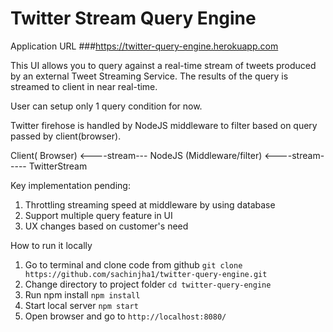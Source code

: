 # Twitter Stream Query Engine

Application URL
###https://twitter-query-engine.herokuapp.com

This UI allows you to query against a real-time stream of tweets produced by an external Tweet Streaming Service.
The results of the query is streamed to client in near real-time. 

User can setup only 1 query condition for now. 

Twitter firehose is handled by NodeJS middleware to filter based on query passed by client(browser).

Client( Browser) <----stream--- NodeJS (Middleware/filter) <----stream----- TwitterStream

Key implementation pending:

1. Throttling streaming speed at middleware by using database
2. Support multiple query feature in UI
3. UX changes based on customer's need


How to run it locally
1. Go to terminal and clone code from github ```git clone https://github.com/sachinjha1/twitter-query-engine.git```
2. Change directory to project folder ```cd twitter-query-engine```
3. Run npm install ```npm install```
4. Start local server ```npm start```
5. Open browser and go to ```http://localhost:8080/```